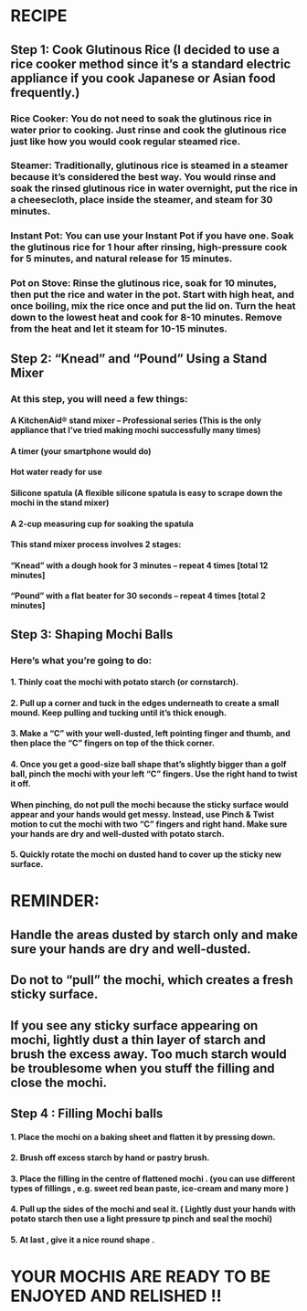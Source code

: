 # RECIPE
## Step 1: Cook Glutinous Rice (I decided to use a rice cooker method since it’s a standard electric appliance if you cook Japanese or Asian food frequently.)
### Rice Cooker: You do not need to soak the glutinous rice in water prior to cooking. Just rinse and cook the glutinous rice just like how you would cook regular steamed rice.

### Steamer: Traditionally, glutinous rice is steamed in a steamer because it’s considered the best way. You would rinse and soak the rinsed glutinous rice in water overnight, put the rice in a cheesecloth, place inside the steamer, and steam for 30 minutes.

### Instant Pot: You can use your Instant Pot if you have one. Soak the glutinous rice for 1 hour after rinsing, high-pressure cook for 5 minutes, and natural release for 15 minutes.

### Pot on Stove: Rinse the glutinous rice, soak for 10 minutes, then put the rice and water in the pot. Start with high heat, and once boiling, mix the rice once and put the lid on. Turn the heat down to the lowest heat and cook for 8-10 minutes. Remove from the heat and let it steam for 10-15 minutes.

## Step 2: “Knead” and “Pound” Using a Stand Mixer
### At this step, you will need a few things:
#### A KitchenAid® stand mixer – Professional series (This is the only appliance that I’ve tried making mochi successfully many times)
#### A timer (your smartphone would do)
#### Hot water ready for use
#### Silicone spatula (A flexible silicone spatula is easy to scrape down the mochi in the stand mixer)
#### A 2-cup measuring cup for soaking the spatula
#### This stand mixer process involves 2 stages:

#### “Knead” with a dough hook for 3 minutes – repeat 4 times [total 12 minutes]
#### “Pound” with a flat beater for 30 seconds – repeat 4 times [total 2 minutes]

## Step 3: Shaping Mochi Balls
### Here’s what you’re going to do:

#### 1. Thinly coat the mochi with potato starch (or cornstarch).
#### 2. Pull up a corner and tuck in the edges underneath to create a small mound. Keep pulling and tucking until it’s thick enough.
#### 3. Make a “C” with your well-dusted, left pointing finger and thumb, and then place the “C” fingers on top of the thick corner.
#### 4. Once you get a good-size ball shape that’s slightly bigger than a golf ball, pinch the mochi with your left “C” fingers. Use the right hand to twist it off.
#### When pinching, do not pull the mochi because the sticky surface would appear and your hands would get messy. Instead, use Pinch & Twist motion to cut the mochi with two “C” fingers and right hand. Make sure your hands are dry and well-dusted with potato starch.
#### 5. Quickly rotate the mochi on dusted hand to cover up the sticky new surface.
# REMINDER:

## Handle the areas dusted by starch only and make sure your hands are dry and well-dusted.
## Do not to “pull” the mochi, which creates a fresh sticky surface.
## If you see any sticky surface appearing on mochi, lightly dust a thin layer of starch and brush the excess away. Too much starch would be troublesome when you stuff the filling and close the mochi.


## Step 4 : Filling Mochi balls
#### 1. Place the mochi on a baking sheet and flatten it by pressing down.
#### 2. Brush off excess starch by hand or pastry brush.
#### 3. Place the filling in the centre of flattened mochi . (you can use different types of fillings , e.g. sweet red bean paste, ice-cream and many more )
#### 4. Pull up the sides of the mochi and seal it. ( Lightly dust your hands with potato starch then use a light pressure tp pinch and seal the mochi)
#### 5. At last , give it a nice round shape .
# YOUR MOCHIS ARE READY TO BE ENJOYED AND RELISHED !!